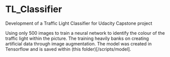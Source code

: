 # TL_Classifier
Development of a Traffic Light Classifier for Udacity Capstone project

Using only 500 images to train a neural network to identify the colour of the traffic light within the picture.
The training heavily banks on creating artificial data through image augmentation. The model was created in Tensorflow
and is saved within (this folder)[/scripts/model].
